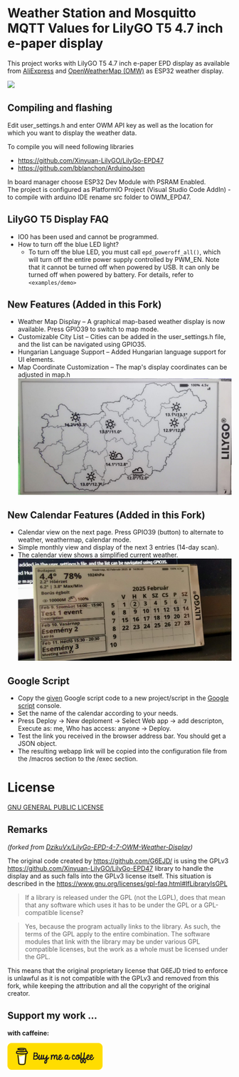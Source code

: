 Weather Station and Mosquitto MQTT Values for LilyGO T5 4.7 inch e-paper display
=======================================

This project works with LilyGO T5 4.7 inch e-paper EPD display as available from [AliExpress](https://aliexpress.com/item/1005002272417292.html) and [OpenWeatherMap (OMW)](https://home.openweathermap.org) as ESP32 weather display.

![](./assets/LilyGoWeatherStation.jpg)

## Compiling and flashing
Edit user_settings.h and enter OWM API key as well as the location for which you want to display the weather data.

To compile you will need following libraries  
- https://github.com/Xinyuan-LilyGO/LilyGo-EPD47
- https://github.com/bblanchon/ArduinoJson  

In board manager choose ESP32 Dev Module with PSRAM Enabled.  
The project is configured as PlatformIO Project (Visual Studio Code AddIn) - to compile with arduino IDE rename src folder to OWM_EPD47.

## LilyGO T5 Display FAQ

- IO0 has been used and cannot be programmed.
- How to turn off the blue LED light?
    - To turn off the blue LED, you must call `epd_poweroff_all()`, which will turn off the entire power supply controlled by PWM_EN. Note that it cannot be turned off when powered by USB. It can only be turned off when powered by battery. For details, refer to `<examples/demo>`

## New Features (Added in this Fork)
- Weather Map Display – A graphical map-based weather display is now available. Press GPIO39 to switch to map mode.
- Customizable City List – Cities can be added in the user_settings.h file, and the list can be navigated using GPIO35.
- Hungarian Language Support – Added Hungarian language support for UI elements.
- Map Coordinate Customization – The map's display coordinates can be adjusted in map.h
![](./assets/WeatherMap.jpg)

## New Calendar Features (Added in this Fork)
- Calendar view on the next page. Press GPIO39 (button) to alternate to weather, weathermap, calendar mode.
- Simple monthly view and display of the next 3 entries (14-day scan).
- The calendar view shows a simplified current weather.
![](./assets/Calendar.jpg)

## Google Script
- Copy the [given](./scripts/appscript.gs) Google script code to a new project/script in the [Google script](https://script.google.com/) console.
- Set the name of the calendar according to your needs.
- Press Deploy -> New deploment -> Select Web app -> add descripton, Execute as: me, Who has access: anyone -> Deploy.
- Test the link you received in the browser address bar. You should get a JSON object.
- The resulting webapp link will be copied into the configuration file from the /macros section to the /exec section.

# License

[GNU GENERAL PUBLIC LICENSE](./LICENSE)

## Remarks 
_(forked from [DzikuVx/LilyGo-EPD-4-7-OWM-Weather-Display](https://github.com/DzikuVx/LilyGo-EPD-4-7-OWM-Weather-Display))_  

The original code created by https://github.com/G6EJD/ is using the GPLv3 https://github.com/Xinyuan-LilyGO/LilyGo-EPD47 library to handle the display and as such falls into the GPLv3 license itself. This situation is described in the https://www.gnu.org/licenses/gpl-faq.html#IfLibraryIsGPL

> If a library is released under the GPL (not the LGPL), does that mean that any software which uses it has to be under the GPL or a GPL-compatible license?

> Yes, because the program actually links to the library. As such, the terms of the GPL apply to the entire combination. The software modules that link with the library may be under various GPL compatible licenses, but the work as a whole must be licensed under the GPL.

This means that the original proprietary license that G6EJD tried to enforce is unlawful as it is not compatible with the GPLv3 and removed from this fork, while keeping the attribution and all the copyright of the original creator.

## Support my work ...
**with caffeine:**  

<a href="https://buymeacoffee.com/HA5SZI" target="_blank">
  <img src="https://raw.githubusercontent.com/CybDis/CybDis/main/bmc-yellow-button.png" height="60px"/></a>
